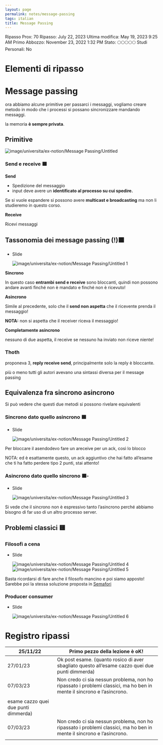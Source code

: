 ```yaml
---
layout: page
permalink: notes/message-passing
tags: italian
title: Message Passing
---
```


Ripasso Prox: 70
Ripasso: July 22, 2023
Ultima modifica: May 19, 2023 9:25 AM
Primo Abbozzo: November 23, 2022 1:32 PM
Stato: 🌕🌕🌕🌕🌕
Studi Personali: No

# Elementi di ripasso

# Message passing

ora abbiamo alcune primitive per passarci i messaggi, vogliamo creare metodo in modo che i processi si possano sincronizzare mandando messaggi.

la memoria **è sempre privata**.

## Primitive

<img src="/images/notes/image/universita/ex-notion/Message Passing/Untitled.png" alt="image/universita/ex-notion/Message Passing/Untitled">

### Send e receive 🟩

**Send**

- Spedizione del messaggio
- input deve avere un **identificato al processo su cui spedire.**

Se si vuole espandere si possono avere **multicast e broadcasting** ma non li studieremo in questo corso.

**Receive**

Ricevi messaggi

## Tassonomia dei message passing (!)🟩

- Slide

    <img src="/images/notes/image/universita/ex-notion/Message Passing/Untitled 1.png" alt="image/universita/ex-notion/Message Passing/Untitled 1">


**Sincrono**

In questo caso **entrambi send e receive** sono bloccanti, quindi non possono andare avanti finché non è mandato e finché non è ricevuto!

**Asincrono**

Simile al precedente, solo che il **send non aspetta** che il ricevente prenda il messaggio!

**NOTA:** non si aspetta che il receiver riceva il messaggio!

**Completamente asincrono**

nessuno di due aspetta, il receive se nessuno ha inviato non riceve niente!

### Thoth

proponeva 3, **reply receive send**, principalmente solo la reply è bloccante.

più o meno tutti gli autori avevano una sintassi diversa per il message passing

## Equivalenza fra sincrono asincrono

Si può vedere che questi due metodi si possono rivelare equivalenti

### Sincrono dato quello asincrono 🟩

- Slide

    <img src="/images/notes/image/universita/ex-notion/Message Passing/Untitled 2.png" alt="image/universita/ex-notion/Message Passing/Untitled 2">


Per bloccare il asendodevo fare un areceive per un ack, così lo blocco

NOTA: ed è esattamente questo, un ack aggiuntivo che hai fatto all’esame che ti ha fatto perdere tipo 2 punti, stai attento!

### Asincrono dato quello sincrono 🟩-

- Slide

    <img src="/images/notes/image/universita/ex-notion/Message Passing/Untitled 3.png" alt="image/universita/ex-notion/Message Passing/Untitled 3">


Si vede che il sincrono non è espressivo tanto l’asincrono perché abbiamo bisogno di far uso di un altro processo server.

## Problemi classici 🟨

### Filosofi a cena

- Slide

    <img src="/images/notes/image/universita/ex-notion/Message Passing/Untitled 4.png" alt="image/universita/ex-notion/Message Passing/Untitled 4">

    <img src="/images/notes/image/universita/ex-notion/Message Passing/Untitled 5.png" alt="image/universita/ex-notion/Message Passing/Untitled 5">


Basta ricordarsi di fare anche il filosofo mancino e poi siamo apposto! Sarebbe poi la stessa soluzione proposta in [Semafori](/notes/semafori)

### Producer consumer

- Slide

    <img src="/images/notes/image/universita/ex-notion/Message Passing/Untitled 6.png" alt="image/universita/ex-notion/Message Passing/Untitled 6">


# Registro ripassi

| 25/11/22 | Primo pezzo della lezione è oK! |
| --- | --- |
| 27/01/23 | Ok post esame. (quanto rosico di aver sbagliato questo all’esame cazzo quei due punti dimmerda) |
| 07/03/23 | Non credo ci sia nessun problema, non ho ripassato i problemi classici, ma ho ben in mente il sincrono e l’asincrono. |
|  |  |
esame cazzo quei due punti dimmerda) |
| 07/03/23 | Non credo ci sia nessun problema, non ho ripassato i problemi classici, ma ho ben in mente il sincrono e l’asincrono. |
|  |  |